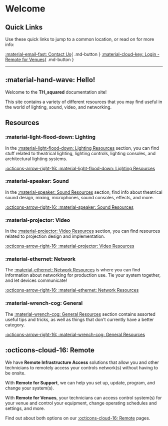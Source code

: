 # Welcome
## Quick Links
Use these quick links to jump to a common location, or read on for more info:

[:material-email-fast: Contact Us](Contact/index.md){ .md-button }  [:material-cloud-key: Login - Remote for Venues](https://rfv.thsq.us){ .md-button }

---

## :material-hand-wave: Hello!
Welcome to the **TH_squared** documentation site!

This site contains a variety of different resources that you may find useful in the world of lighting, sound, video, and networking.


## Resources
### :material-light-flood-down: Lighting
In the [:material-light-flood-down: Lighting Resources](Lighting-Resources/index.md) section, you can find stuff related to theatrical lighting, lighting controls, lighting consoles, and architectural lighting systems.

[:octicons-arrow-right-16: :material-light-flood-down: Lighting Resources](Lighting-Resources/index.md)

### :material-speaker: Sound
In the [:material-speaker: Sound Resources](Sound-Resources/index.md) section, find info about theatrical sound design, mixing, microphones, sound consoles, effects, and more.

[:octicons-arrow-right-16: :material-speaker: Sound Resources](Sound-Resources/index.md)

### :material-projector: Video
In the [:material-projector: Video Resources](Video-Resources/index.md) section, you can find resources related to projection design and implementation.

[:octicons-arrow-right-16: :material-projector: Video Resources](Video-Resources/index.md)

### :material-ethernet: Network
The [:material-ethernet: Network Resources](Network-Resources/index.md) is where you can find information about networking for production use. Tie your system together, and let devices communicate!

[:octicons-arrow-right-16: :material-ethernet: Network Resources](Network-Resources/index.md)

### :material-wrench-cog: General
The [:material-wrench-cog: General Resources](General-Resources/index.md) section contains assorted useful tips and tricks, as well as things that don't currently have a better category.

[:octicons-arrow-right-16: :material-wrench-cog: General Resources](General-Resources/index.md)

## :octicons-cloud-16: Remote
We have **Remote Infrastructure Access** solutions that allow you and other technicians to remotely access your controls network(s) without having to be onsite.

With **Remote for Support**, we can help you set up, update, program, and change your system(s).

With **Remote for Venues**, your technicians can access control system(s) for your venue and control your equipment, change operating schedules and settings, and more.

Find out about both options on our [:octicons-cloud-16: Remote](Remote/index.md) pages.